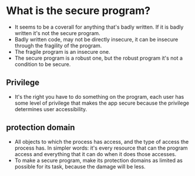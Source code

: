 # What is the secure program?
- It seems to be a coverall for anything that's badly written. If it is badly written it's not the secure program.
- Badly written code, may not be directly insecure, it can be insecure through the fragility of the program.
- The fragile program is an insecure one.
- The secure program is a robust one, but the robust program it's not a condition to be secure.

## Privilege
- It's the right you have to do something on the program, each user has some level of privilege that makes the app secure because the privilege determines user accessibility.

## protection domain
- All objects to which the process has access, and the type of access the process has. In simpler words: it's every resource that can the program access and everything that it can do when it does those accesses.
- To make a secure program, make its protection domains as limited as possible for its task, because the damage will be less.
